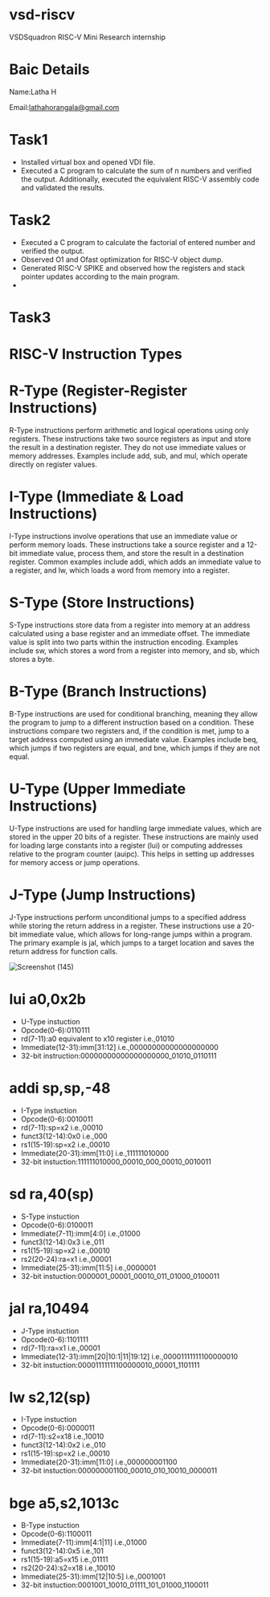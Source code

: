 # vsd-riscv
VSDSquadron RISC-V  Mini Research internship
# Baic Details
Name:Latha H

Email:lathahorangala@gmail.com

 # Task1
* Installed virtual box and opened VDI file.
* Executed a C program to calculate the sum of n numbers and verified the output. Additionally, executed the equivalent RISC-V assembly code and validated the results.
 # Task2
* Executed a C program to calculate the factorial of entered number and verified the output. 
* Observed O1 and Ofast optimization for RISC-V object dump.
* Generated RISC-V SPIKE and observed how the registers and stack pointer updates according to the main program.
*
# Task3
# RISC-V Instruction Types 
# R-Type (Register-Register Instructions)
R-Type instructions perform arithmetic and logical operations using only registers. These instructions take two source registers as input and store the result in a destination register. They do not use immediate values or memory addresses. Examples include add, sub, and mul, which operate directly on register values.

# I-Type (Immediate & Load Instructions)
I-Type instructions involve operations that use an immediate value or perform memory loads. These instructions take a source register and a 12-bit immediate value, process them, and store the result in a destination register. Common examples include addi, which adds an immediate value to a register, and lw, which loads a word from memory into a register.

# S-Type (Store Instructions)
S-Type instructions store data from a register into memory at an address calculated using a base register and an immediate offset. The immediate value is split into two parts within the instruction encoding. Examples include sw, which stores a word from a register into memory, and sb, which stores a byte.

# B-Type (Branch Instructions)
B-Type instructions are used for conditional branching, meaning they allow the program to jump to a different instruction based on a condition. These instructions compare two registers and, if the condition is met, jump to a target address computed using an immediate value. Examples include beq, which jumps if two registers are equal, and bne, which jumps if they are not equal.

# U-Type (Upper Immediate Instructions)
U-Type instructions are used for handling large immediate values, which are stored in the upper 20 bits of a register. These instructions are mainly used for loading large constants into a register (lui) or computing addresses relative to the program counter (auipc). This helps in setting up addresses for memory access or jump operations.

# J-Type (Jump Instructions)
J-Type instructions perform unconditional jumps to a specified address while storing the return address in a register. These instructions use a 20-bit immediate value, which allows for long-range jumps within a program. The primary example is jal, which jumps to a target location and saves the return address for function calls.


![Screenshot (145)](https://github.com/user-attachments/assets/205de7d2-c7d7-4b91-89dc-6cc1f30cb180)

# lui a0,0x2b
* U-Type instuction
* Opcode(0-6):0110111
* rd(7-11):a0 equivalent to x10 register i.e.,01010
* Immediate(12-31):imm[31:12] i.e.,00000000000000000000
* 32-bit instruction:00000000000000000000_01010_0110111

# addi sp,sp,-48
* I-Type instuction
* Opcode(0-6):0010011
* rd(7-11):sp=x2 i.e.,00010
* funct3(12-14):0x0 i.e.,000
* rs1(15-19):sp=x2 i.e.,00010
* Immediate(20-31):imm[11:0] i.e.,111111010000
* 32-bit instuction:111111010000_00010_000_00010_0010011

# sd ra,40(sp)
* S-Type instuction
* Opcode(0-6):0100011
* Immediate(7-11):imm[4:0] i.e.,01000
* funct3(12-14):0x3 i.e.,011
* rs1(15-19):sp=x2 i.e.,00010
* rs2(20-24):ra=x1 i.e.,00001
* Immediate(25-31):imm[11:5] i.e.,0000001
* 32-bit instuction:0000001_00001_00010_011_01000_0100011

# jal ra,10494
* J-Type instuction
* Opcode(0-6):1101111
* rd(7-11):ra=x1 i.e.,00001
* Immediate(12-31):imm[20|10:1|11|19:12] i.e.,00001111111100000010
* 32-bit instuction:00001111111100000010_00001_1101111

# lw s2,12(sp)
* I-Type instuction
* Opcode(0-6):0000011
* rd(7-11):s2=x18 i.e.,10010
* funct3(12-14):0x2 i.e.,010
* rs1(15-19):sp=x2 i.e.,00010
* Immediate(20-31):imm[11:0] i.e.,000000001100
* 32-bit instuction:000000001100_00010_010_10010_0000011

# bge a5,s2,1013c
* B-Type instuction
* Opcode(0-6):1100011
* Immediate(7-11):imm[4:1|11] i.e.,01000
* funct3(12-14):0x5 i.e.,101
* rs1(15-19):a5=x15 i.e.,01111
* rs2(20-24):s2=x18 i.e.,10010
* Immediate(25-31):imm[12|10:5] i.e.,0001001
* 32-bit instuction:0001001_10010_01111_101_01000_1100011

